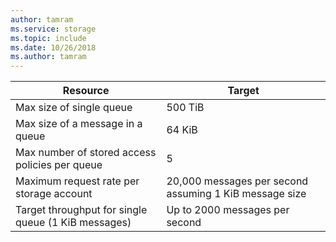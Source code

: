 ```yaml
---
author: tamram
ms.service: storage
ms.topic: include
ms.date: 10/26/2018
ms.author: tamram
---
```

| Resource | Target |
|----------|---------------|
| Max size of single queue | 500 TiB |
| Max size of a message in a queue | 64 KiB |
| Max number of stored access policies per queue | 5 |
| Maximum request rate per storage account | 20,000 messages per second assuming 1 KiB message size |
| Target throughput for single queue (1 KiB messages) | Up to 2000 messages per second |
